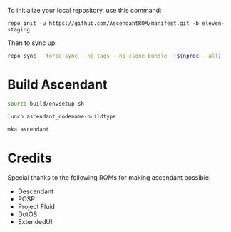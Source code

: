 To initialize your local repository, use this command:

	repo init -u https://github.com/AscendantROM/manifest.git -b eleven-staging

 Then to sync up:

```bash
repo sync --force-sync --no-tags --no-clone-bundle -j$(nproc --all)
```

Build Ascendant
==================

```bash
source build/envsetup.sh

lunch ascendant_codename-buildtype

mka ascendant
```
Credits
==================
Special thanks to the following ROMs for making ascendant possible:

- Descendant
- POSP
- Project Fluid
- DotOS
- ExtendedUI
